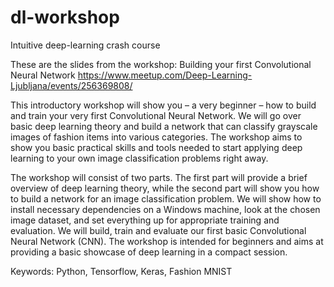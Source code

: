 # dl-workshop
Intuitive deep-learning crash course

These are the slides from the workshop: Building your first Convolutional Neural Network 
https://www.meetup.com/Deep-Learning-Ljubljana/events/256369808/

This introductory workshop will show you – a very beginner – how to build and train your very first Convolutional Neural Network. We will go over basic deep learning theory and build a network that can classify grayscale images of fashion items into various categories. The workshop aims to show you basic practical skills and tools needed to start applying deep learning to your own image classification problems right away.

The workshop will consist of two parts. The first part will provide a brief overview of deep learning theory, while the second part will show you how to build a network for an image classification problem. We will show how to install necessary dependencies on a Windows machine, look at the chosen image dataset, and set everything up for appropriate training and evaluation. We will build, train and evaluate our first basic Convolutional Neural Network (CNN). The workshop is intended for beginners and aims at providing a basic showcase of deep learning in a compact session.

Keywords: Python, Tensorflow, Keras, Fashion MNIST
